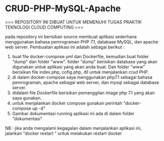 # CRUD-PHP-MySQL-Apache

=== REPOSITORY INI DIBUAT UNTUK MEMENUHI TUGAS PRAKTIK TEKNOLOGI CLOUD COMPUTING ===

pada repository ini berisikan source membuat aplikasi sederhana menggunakan bahasa pemrograman PHP 7.1, database MySQL, dan apache web server.
Pembuatan aplikasi ini adalah sebagai berikut :
1. buat file docker-compose.yml dan Dockerfile, kemudian buat folder "dump" dan folder "www". folder "dump" berisikan database yang akan digunakan untuk aplikasi yang akan anda buat. Dan folder "www" berisikan file index.php, cofig.php, dll untuk menjalankan crud PHP.
2. di dalam docker-compose saya menggunakan php7.1 sebagai bahasa pemrograman, apache sebagai web server, dan mysql sebagai database server.
3. didalam file Dockerfile berisikan pemanggilan image php 7.1 yang akan saya gunakan.
4. untuk menjalankan docker compose gunakan perintah "docker-compose up -d"
5. Gambar dokumentasi running aplikasi ini ada di dalam folder "dokumentasi"


NB : jika anda mengalami kegagalan dalam menjalankan aplikasi ini, jalankan "docker restart <id container>" untuk melakukan restart docker
